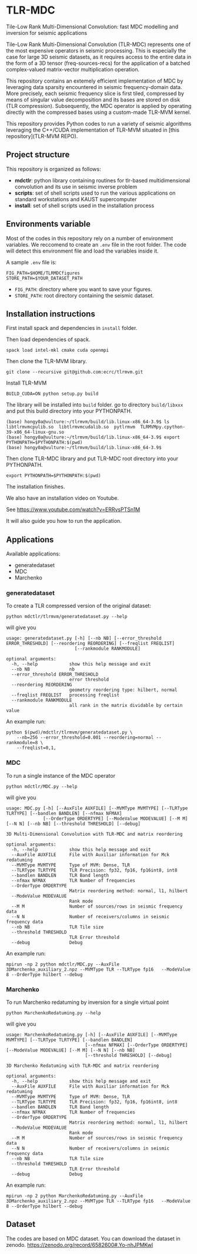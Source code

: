 # TLR-MDC 
Tile-Low Rank Multi-Dimensional Convolution: fast MDC modelling and inversion for seismic applications

Tile-Low Rank Multi-Dimensional Convolution (TLR-MDC) represents one of the most expensive operators in seismic processing. 
This is especially the case for large 3D seismic datasets, as it requires access to the entire data in the form of a 3D tensor 
(freq-sources-recs) for the application of a batched complex-valued matrix-vector multiplication operation.

This repository contains an extemely efficient implementation of MDC by leveraging data sparsity encountered in seismic 
frequency-domain data. More precisely, each seismic frequency slice is first tiled, compressed by means of singular value 
decomposition and its bases are stored on disk (TLR compression). Subsequently,  the MDC operator is applied by operating 
directly with the compressed bases using a custom-made TLR-MVM kernel.

This repository provides Python codes to run a variety of seismic algorithms leveraging the C++/CUDA implementation of TLR-MVM 
situated in [this repository](TLR-MVM REPO).

## Project structure
This repository is organized as follows:

- **mdctlr**: python library containing routines for tlr-based multidimensional convolution and its use in seismic inverse problem
- **scripts**: set of shell scripts used to run the various applications on standard workstations and KAUST supercomputer
- **install**: set of shell scripts used in the installation process

## Environments variable

Most of the codes in this repository rely on a number of environment variables. We reccomend to create an `.env` file in the 
root folder. The code will detect this environment file and load the variables inside it.

A sample `.env` file is:

```
FIG_PATH=$HOME/TLRMDCfigures
STORE_PATH=$YOUR_DATASET_PATH
```

- `FIG_PATH`: directory where you want to save your figures.
- `STORE_PATH`: root directory containing the seismic dataset.


## Installation instructions

First install spack and dependencies in `install` folder.

Then load dependencies of spack.
```
spack load intel-mkl cmake cuda openmpi
```

Then clone the TLR-MVM library.
```
git clone --recursive git@github.com:ecrc/tlrmvm.git
```

Install TLR-MVM
```
BUILD_CUDA=ON python setup.py build
```

The library will be installed into `build` folder.
go to directory `build/libxxx` and put this build directory 
into your PYTHONPATH.
```
(base) hongy0a@vulture:~/tlrmvm/build/lib.linux-x86_64-3.9$ ls
libtlrmvmcpulib.so  libtlrmvmcudalib.so  pytlrmvm  TLRMVMpy.cpython-39-x86_64-linux-gnu.so
(base) hongy0a@vulture:~/tlrmvm/build/lib.linux-x86_64-3.9$ export PYTHONPATH=$PYTHONPATH:$(pwd)
(base) hongy0a@vulture:~/tlrmvm/build/lib.linux-x86_64-3.9$
```

Then clone TLR-MDC library and put TLR-MDC root directory 
into your PYTHONPATH.


```
export PYTHONPATH=$PYTHONPATH:$(pwd)
```

The installation finishes.

We also have an installation video on Youtube.

See https://www.youtube.com/watch?v=ERRvsPTSn1M

It will also guide you how to run the application.


## Applications

Available applications:

- generatedataset
- MDC
- Marchenko

### generatedataset
To create a TLR compressed version of the original dataset:

```
python mdctlr/tlrmvm/generatedataset.py --help
```

will give you

```
usage: generatedataset.py [-h] [--nb NB] [--error_threshold ERROR_THRESHOLD] [--reordering REORDERING] [--freqlist FREQLIST]
                          [--rankmodule RANKMODULE]

optional arguments:
  -h, --help            show this help message and exit
  --nb NB               nb
  --error_threshold ERROR_THRESHOLD
                        error threshold
  --reordering REORDERING
                        geometry reordering type: hilbert, normal
  --freqlist FREQLIST   processing freqlist
  --rankmodule RANKMODULE
                        all rank in the matrix dividable by certain value

```

An example run:
```
python $(pwd)/mdctlr/tlrmvm/generatedataset.py \
    --nb=256 --error_threshold=0.001 --reordering=normal --rankmodule=8 \
    --freqlist=0,1,
```


### MDC
To run a single instance of the MDC operator
```
python mdctlr/MDC.py --help
```

will give you

```
usage: MDC.py [-h] [--AuxFile AUXFILE] [--MVMType MVMTYPE] [--TLRType TLRTYPE] [--bandlen BANDLEN] [--nfmax NFMAX]
              [--OrderType ORDERTYPE] [--ModeValue MODEVALUE] [--M M] [--N N] [--nb NB] [--threshold THRESHOLD] [--debug]

3D Multi-Dimensional Convolution with TLR-MDC and matrix reordering

optional arguments:
  -h, --help            show this help message and exit
  --AuxFile AUXFILE     File with Auxiliar information for Mck redatuming
  --MVMType MVMTYPE     Type of MVM: Dense, TLR
  --TLRType TLRTYPE     TLR Precision: fp32, fp16, fp16int8, int8
  --bandlen BANDLEN     TLR Band length
  --nfmax NFMAX         TLR Number of frequencies
  --OrderType ORDERTYPE
                        Matrix reordering method: normal, l1, hilbert
  --ModeValue MODEVALUE
                        Rank mode
  --M M                 Number of sources/rows in seismic frequency data
  --N N                 Number of receivers/columns in seismic frequency data
  --nb NB               TLR Tile size
  --threshold THRESHOLD
                        TLR Error threshold
  --debug               Debug
```

An example run:
```
mpirun -np 2 python mdctlr/MDC.py --AuxFile 3DMarchenko_auxiliary_2.npz --MVMType TLR --TLRType fp16   --ModeValue 8 --OrderType hilbert --debug
```

### Marchenko
To run Marchenko redatuming by inversion for a single virtual point
```
python MarchenkoRedatuming.py --help
```

will give you

```
usage: MarchenkoRedatuming.py [-h] [--AuxFile AUXFILE] [--MVMType MVMTYPE] [--TLRType TLRTYPE] [--bandlen BANDLEN]
                              [--nfmax NFMAX] [--OrderType ORDERTYPE] [--ModeValue MODEVALUE] [--M M] [--N N] [--nb NB]
                              [--threshold THRESHOLD] [--debug]

3D Marchenko Redatuming with TLR-MDC and matrix reordering

optional arguments:
  -h, --help            show this help message and exit
  --AuxFile AUXFILE     File with Auxiliar information for Mck redatuming
  --MVMType MVMTYPE     Type of MVM: Dense, TLR
  --TLRType TLRTYPE     TLR Precision: fp32, fp16, fp16int8, int8
  --bandlen BANDLEN     TLR Band length
  --nfmax NFMAX         TLR Number of frequencies
  --OrderType ORDERTYPE
                        Matrix reordering method: normal, l1, hilbert
  --ModeValue MODEVALUE
                        Rank mode
  --M M                 Number of sources/rows in seismic frequency data
  --N N                 Number of receivers/columns in seismic frequency data
  --nb NB               TLR Tile size
  --threshold THRESHOLD
                        TLR Error threshold
  --debug               Debug
```

An example run:
```
mpirun -np 2 python MarchenkoRedatuming.py --AuxFile 3DMarchenko_auxiliary_2.npz --MVMType TLR --TLRType fp16   --ModeValue 8 --OrderType hilbert --debug
```

## Dataset

The codes are based on MDC dataset. 
You can download the dataset in zenodo.
https://zenodo.org/record/6582600#.Yo-nhJPMKwl
